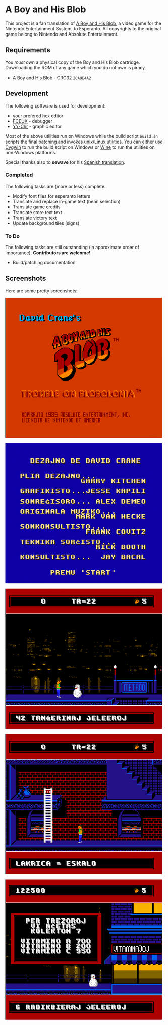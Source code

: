 # A Boy and His Blob

This project is a fan translation of
[A Boy and His Blob](https://en.wikipedia.org/wiki/A_Boy_and_His_Blob:_Trouble_on_Blobolonia),
a video game for the Nintendo Entertainment System, to Esperanto. All
copyrights to the original game belong to Nintendo and Absolute Entertainment.

## Requirements
You *must* own a physical copy of the Boy and His Blob cartridge. Downloading
the ROM of any game which you do not own is piracy.

  * A Boy and His Blob - CRC32 `20A9E4A2`

## Development

The following software is used for development:

  * your prefered hex editor
  * [FCEUX](https://fceux.com/web/home.html) - debugger
  * [YY-Chr](https://www.romhacking.net/utilities/958) - graphic editor

Most of the above utilities run on Windows while the build script `build.sh`
scripts the final patching and invokes unix/Linux utilities. You can either use
[Cygwin](http://cygwin.com) to run the build script on Windows or
[Wine](https://winehq.org) to run the utilities on non-Windows platforms.

Special thanks also to **sewave** for his
[Spanish translation](https://github.com/sewave/translations/tree/master/nes/boyandhisblobatroubleonblobolonianes).

### Completed

The following tasks are (more or less) complete.

  * Modify font files for esperanto letters
  * Translate and replace in-game text (bean selection)
  * Translate game credits
  * Translate store text text
  * Translate victory text
  * Update background tiles (signs)

### To Do  

The following tasks are still outstanding (in approximate order of importance).
**Contributors are welcome!**

  * Build/patching documentation

## Screenshots

Here are some pretty screenshots:

![Intro screen](images/screenshot-1.png)

![Credits screen](images/screenshot-2.png)

![Game play - properly pluralized bean names 1](images/screenshot-3.png)

![Game play - properly pluralized bean names 2](images/screenshot-4.png)

![Game play - store text](images/screenshot-5.png)
